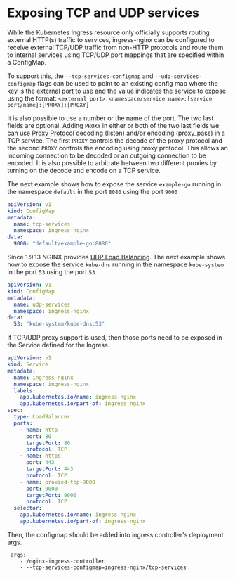 # Exposing TCP and UDP services

While the Kubernetes Ingress resource only officially supports routing external HTTP(s) traffic to services, ingress-nginx can be configured to receive external TCP/UDP traffic from non-HTTP protocols and route them to internal services using TCP/UDP port mappings that are specified within a ConfigMap.

To support this, the `--tcp-services-configmap` and `--udp-services-configmap` flags can be used to point to an existing config map where the key is the external port to use and the value indicates the service to expose using the format:
`<external port>:<namespace/service name>:[service port/name]:[PROXY]:[PROXY]`

It is also possible to use a number or the name of the port. The two last fields are optional.
Adding `PROXY` in either or both of the two last fields we can use [Proxy Protocol](https://www.nginx.com/resources/admin-guide/proxy-protocol) decoding (listen) and/or encoding (proxy_pass) in a TCP service. 
The first `PROXY` controls the decode of the proxy protocol and the second `PROXY` controls the encoding using proxy protocol. 
This allows an incoming connection to be decoded or an outgoing connection to be encoded. It is also possible to arbitrate between two different proxies by turning on the decode and encode on a TCP service. 

The next example shows how to expose the service `example-go` running in the namespace `default` in the port `8080` using the port `9000`

```yaml
apiVersion: v1
kind: ConfigMap
metadata:
  name: tcp-services
  namespace: ingress-nginx
data:
  9000: "default/example-go:8080"
```

Since 1.9.13 NGINX provides [UDP Load Balancing](https://www.nginx.com/blog/announcing-udp-load-balancing/).
The next example shows how to expose the service `kube-dns` running in the namespace `kube-system` in the port `53` using the port `53`

```yaml
apiVersion: v1
kind: ConfigMap
metadata:
  name: udp-services
  namespace: ingress-nginx
data:
  53: "kube-system/kube-dns:53"
```

If TCP/UDP proxy support is used, then those ports need to be exposed in the Service defined for the Ingress.

```yaml
apiVersion: v1
kind: Service
metadata:
  name: ingress-nginx
  namespace: ingress-nginx
  labels:
    app.kubernetes.io/name: ingress-nginx
    app.kubernetes.io/part-of: ingress-nginx
spec:
  type: LoadBalancer
  ports:
    - name: http
      port: 80
      targetPort: 80
      protocol: TCP
    - name: https
      port: 443
      targetPort: 443
      protocol: TCP
    - name: proxied-tcp-9000
      port: 9000
      targetPort: 9000
      protocol: TCP
  selector:
    app.kubernetes.io/name: ingress-nginx
    app.kubernetes.io/part-of: ingress-nginx
```
Then, the configmap should be added into ingress controller's deployment args.
```
 args:
    - /nginx-ingress-controller
    - --tcp-services-configmap=ingress-nginx/tcp-services
```
